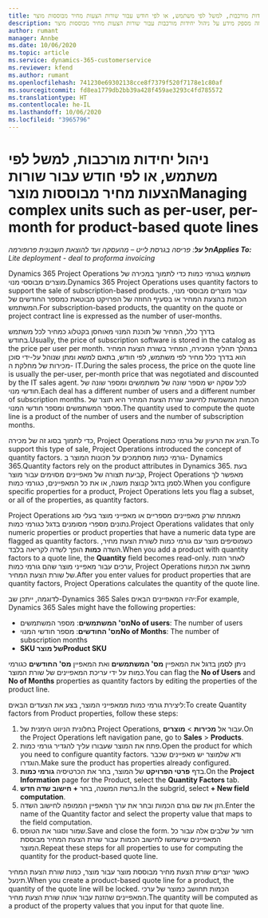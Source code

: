 ```yaml
---
title: ניהול יחידות מורכבות, למשל לפי משתמש, או לפי חודש עבור שורות הצעות מחיר מבוססות מוצר
description: נושא זה מספק מידע על ניהול יחידות מורכבות עבור שורות הצעות מחיר מבוססות מוצר.
author: rumant
manager: Annbe
ms.date: 10/06/2020
ms.topic: article
ms.service: dynamics-365-customerservice
ms.reviewer: kfend
ms.author: rumant
ms.openlocfilehash: 741230e69302138cce8f7379f520f7178e1c80af
ms.sourcegitcommit: fd8ea1779db2bb39a428f459ae3293c4fd785572
ms.translationtype: HT
ms.contentlocale: he-IL
ms.lasthandoff: 10/06/2020
ms.locfileid: "3965796"
---
```

# <a name="managing-complex-units-such-as-per-user-per-month-for-product-based-quote-lines"></a><span data-ttu-id="66d2e-103">ניהול יחידות מורכבות, למשל לפי משתמש, או לפי חודש עבור שורות הצעות מחיר מבוססות מוצר</span><span class="sxs-lookup"><span data-stu-id="66d2e-103">Managing complex units such as per-user, per-month for product-based quote lines</span></span>

<span data-ttu-id="66d2e-104">_**חל על**: פריסה בגרסת לייט – מהעסקה ועד להוצאת חשבונית פרופורמה_</span><span class="sxs-lookup"><span data-stu-id="66d2e-104">_**Applies To:** Lite deployment - deal to proforma invoicing_</span></span>

<span data-ttu-id="66d2e-105">Dynamics 365 Project Operations משתמש בגורמי כמות כדי לתמוך במכירה של מוצרים מבוססי מנוי.</span><span class="sxs-lookup"><span data-stu-id="66d2e-105">Dynamics 365 Project Operations uses quantity factors to support the sale of subscription-based products.</span></span> <span data-ttu-id="66d2e-106">עבור מוצרים מבוססי מנוי, הכמות בהצעת המחיר או בסעיף החוזה של הפרויקט מבוטאת כמספר החודשים של המשתמש.</span><span class="sxs-lookup"><span data-stu-id="66d2e-106">For subscription-based products, the quantity on the quote or project contract line is expressed as the number of user-months.</span></span>

<span data-ttu-id="66d2e-107">בדרך כלל, המחיר של תוכנת המנוי מאוחסן בקטלוג כמחיר לכל משתמש בחודש.</span><span class="sxs-lookup"><span data-stu-id="66d2e-107">Usually, the price of subscription software is stored in the catalog as the price per user per month.</span></span> <span data-ttu-id="66d2e-108">במהלך תהליך המכירה, המחיר בשורת הצעת המחיר הוא בדרך כלל מחיר לפי משתמש, לפי חודש, בתאם למשא ומתן שנוהל על-ידי סוכן מכירות של מחלקת ה- IT.</span><span class="sxs-lookup"><span data-stu-id="66d2e-108">During the sales process, the price on the quote line is usually the per-user, per-month price that was negotiated and discounted by the IT sales agent.</span></span> <span data-ttu-id="66d2e-109">לכל עסקה יש מספר שונה של משתמשים ומספר שונה של חודשי מנוי.</span><span class="sxs-lookup"><span data-stu-id="66d2e-109">Each deal has a different number of users and a different number of subscription months.</span></span> <span data-ttu-id="66d2e-110">הכמות המשמשת לחישוב שורת הצעת המחיר היא תוצר של מספר המשתמשים ומספר חודשי המנוי.</span><span class="sxs-lookup"><span data-stu-id="66d2e-110">The quantity used to compute the quote line is a product of the number of users and the number of subscription months.</span></span>

<span data-ttu-id="66d2e-111">כדי לתמוך בסוג זה של מכירה, Project Operations הציג את הרעיון של גורמי כמות.</span><span class="sxs-lookup"><span data-stu-id="66d2e-111">To support this type of sale, Project Operations introduced the concept of quantity factors.</span></span> <span data-ttu-id="66d2e-112">גורמי כמות מסתמכים על תכונות המוצר ב- Dynamics 365.</span><span class="sxs-lookup"><span data-stu-id="66d2e-112">Quantity factors rely on the product attributes in Dynamics 365.</span></span> <span data-ttu-id="66d2e-113">בעת קביעת תצורה של מאפיינים מסוימים עבור מוצר, Project Operations מאפשר לך לסמן בדגל קבוצת משנה, או את כל המאפיינים, כגורמי כמות.</span><span class="sxs-lookup"><span data-stu-id="66d2e-113">When you configure specific properties for a product, Project Operations lets you flag a subset, or all of the properties, as quantity factors.</span></span>

<span data-ttu-id="66d2e-114">Project Operations מאמתת שרק מאפיינים מספריים או מאפייני מוצר בעלי סוג נתונים מספרי מסומנים בדגל כגורמי כמות.</span><span class="sxs-lookup"><span data-stu-id="66d2e-114">Project Operations validates that only numeric properties or product properties that have a numeric data type are flagged as quantity factors.</span></span> <span data-ttu-id="66d2e-115">כשמוסיפים מוצר עם גורמי כמות לשורת הצעת מחיר, השדה **כמות** הופך לשדה לקריאה בלבד.</span><span class="sxs-lookup"><span data-stu-id="66d2e-115">When you add a product with quantity factors to a quote line, the **Quantity** field becomes read-only.</span></span> <span data-ttu-id="66d2e-116">לאחר הזנת ערכים עבור מאפייני מוצר שהם גורמי כמות, Project Operations מחשב את הכמות של שורת הצעת המחיר.</span><span class="sxs-lookup"><span data-stu-id="66d2e-116">After you enter values for product properties that are quantity factors, Project Operations calculates the quantity of the quote line.</span></span>

<span data-ttu-id="66d2e-117">לדוגמה, ייתכן שב-Dynamics 365 Sales יהיו המאפיינים הבאים:</span><span class="sxs-lookup"><span data-stu-id="66d2e-117">For example, Dynamics 365 Sales might have the following properties:</span></span>

- <span data-ttu-id="66d2e-118">**מס' המשתמשים**: מספר המשתמשים</span><span class="sxs-lookup"><span data-stu-id="66d2e-118">**No of users**: The number of users</span></span>
- <span data-ttu-id="66d2e-119">**מס' החודשים**: מספר חודשי המנוי</span><span class="sxs-lookup"><span data-stu-id="66d2e-119">**No of Months**: The number of subscription months</span></span>
- <span data-ttu-id="66d2e-120">**SKU של מוצר**</span><span class="sxs-lookup"><span data-stu-id="66d2e-120">**Product SKU**</span></span>

<span data-ttu-id="66d2e-121">ניתן לסמן בדגל את המאפיין **מס' המשתמשים** ואת המאפיין **מס' החודשים** כגורמי כמות על ידי עריכת המאפיינים של שורת המוצר.</span><span class="sxs-lookup"><span data-stu-id="66d2e-121">You can flag the **No of Users** and **No of Months** properties as quantity factors by editing the properties of the product line.</span></span>

<span data-ttu-id="66d2e-122">ליצירת גורמי כמות ממאפייני המוצר, בצע את הצעדים הבאים:</span><span class="sxs-lookup"><span data-stu-id="66d2e-122">To create Quantity factors from Product properties, follow these steps:</span></span>

1. <span data-ttu-id="66d2e-123">בחלונית הניווט הימנית של Project Operations, עבור אל **מכירות** > **מוצרים**.</span><span class="sxs-lookup"><span data-stu-id="66d2e-123">On the Project Operations left navigation pane, go to **Sales** > **Products**.</span></span>
2. <span data-ttu-id="66d2e-124">פתח את המוצר שעבורו עליך להגדיר גורמי כמות.</span><span class="sxs-lookup"><span data-stu-id="66d2e-124">Open the product for which you need to configure quantity factors.</span></span> <span data-ttu-id="66d2e-125">ודא שלמוצר יש מאפיינים שכבר הוגדרו.</span><span class="sxs-lookup"><span data-stu-id="66d2e-125">Make sure the product has properties already configured.</span></span>
3. <span data-ttu-id="66d2e-126">בדף **פרטי הפרויקט** של המוצר, בחר את הכרטיסיה **גורמי כמות**.</span><span class="sxs-lookup"><span data-stu-id="66d2e-126">On the **Project Information** page for the Product, select the **Quantity Factors** tab.</span></span>
4. <span data-ttu-id="66d2e-127">ברשת המשנה, בחר **+ חישוב שדה חדש‬**.</span><span class="sxs-lookup"><span data-stu-id="66d2e-127">In the subgrid, select **+ New field computation**.</span></span>
5. <span data-ttu-id="66d2e-128">הזן את שם גורם הכמות ובחר את ערך המאפיין הממופה לחישוב השדה.</span><span class="sxs-lookup"><span data-stu-id="66d2e-128">Enter the name of the Quantity factor and select the property value that maps to the field computation.</span></span>
6. <span data-ttu-id="66d2e-129">שמור וסגור את הטופס.</span><span class="sxs-lookup"><span data-stu-id="66d2e-129">Save and close the form.</span></span> <span data-ttu-id="66d2e-130">חזור על שלבים אלה עבור כל המאפיינים שישמשו לחישוב הכמות עבור שורת הצעת המחיר מבוססת המוצר.</span><span class="sxs-lookup"><span data-stu-id="66d2e-130">Repeat these steps for all properties to use for computing the quantity for the product-based quote line.</span></span>

<span data-ttu-id="66d2e-131">כאשר יוצרים שורת הצעת מחיר מבוססת מוצר עבור מוצר, כמות שורת הצעת המחיר תינעל.</span><span class="sxs-lookup"><span data-stu-id="66d2e-131">When you create a product-based quote line for a product, the quantity of the quote line will be locked.</span></span> <span data-ttu-id="66d2e-132">הכמות תחושב כמוצר של ערכי המאפיינים שהזנת עבור אותה שורת הצעת מחיר.</span><span class="sxs-lookup"><span data-stu-id="66d2e-132">The quantity will be computed as a product of the property values that you input for that quote line.</span></span>
